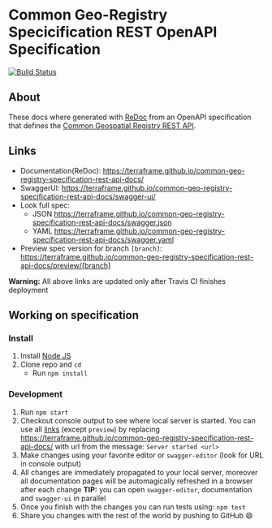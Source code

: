 # Common Geo-Registry Specicification REST OpenAPI Specification
[![Build Status](https://travis-ci.org/terraframe/common-geo-registry-specification-rest-api-docs.svg?branch=master)](https://travis-ci.org/terraframe/common-geo-registry-specification-rest-api-docs)

## About

These docs where generated with [ReDoc](https://github.com/Rebilly/ReDoc) from an OpenAPI specification that defines the [Common Geospatial Registry REST API](https://github.com/terraframe/common-geo-registry-specification).

## Links

- Documentation(ReDoc): https://terraframe.github.io/common-geo-registry-specification-rest-api-docs/
- SwaggerUI: https://terraframe.github.io/common-geo-registry-specification-rest-api-docs/swagger-ui/
- Look full spec:
    + JSON https://terraframe.github.io/common-geo-registry-specification-rest-api-docs/swagger.json
    + YAML https://terraframe.github.io/common-geo-registry-specification-rest-api-docs/swagger.yaml
- Preview spec version for branch `[branch]`: https://terraframe.github.io/common-geo-registry-specification-rest-api-docs/preview/[branch]

**Warning:** All above links are updated only after Travis CI finishes deployment

## Working on specification
### Install

1. Install [Node JS](https://nodejs.org/)
2. Clone repo and `cd`
    + Run `npm install`

### Development

1. Run `npm start`
2. Checkout console output to see where local server is started. You can use all [links](#links) (except `preview`) by replacing https://terraframe.github.io/common-geo-registry-specification-rest-api-docs/ with url from the message: `Server started <url>`
3. Make changes using your favorite editor or `swagger-editor` (look for URL in console output)
4. All changes are immediately propagated to your local server, moreover all documentation pages will be automagically refreshed in a browser after each change
**TIP:** you can open `swagger-editor`, documentation and `swagger-ui` in parallel
5. Once you finish with the changes you can run tests using: `npm test`
6. Share you changes with the rest of the world by pushing to GitHub :smile:
